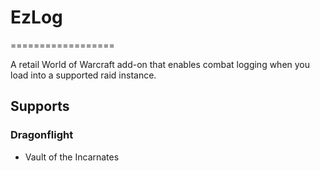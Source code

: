 # EzLog
==================

A retail World of Warcraft add-on that enables combat logging when you load into a supported raid instance. 

## Supports

### Dragonflight
- Vault of the Incarnates